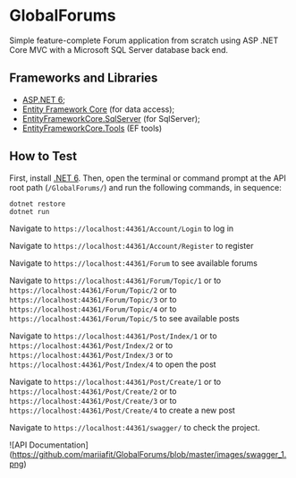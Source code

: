 # GlobalForums
Simple feature-complete Forum application from scratch using ASP .NET Core MVC with a Microsoft SQL Server database back end. 

## Frameworks and Libraries
- [ASP.NET 6](https://docs.microsoft.com/en-us/aspnet/core/?view=aspnetcore-6.0);
- [Entity Framework Core](https://docs.microsoft.com/en-us/ef/core/) (for data access);
- [EntityFrameworkCore.SqlServer](https://www.nuget.org/packages/Microsoft.Entity) (for SqlServer);
- [EntityFrameworkCore.Tools](https://docs.microsoft.com/en-us/ef/core/cli/) (EF tools)

## How to Test

First, install [.NET 6](https://dotnet.microsoft.com/download/dotnet/6.0). Then, open the terminal or command prompt at the API root path (```/GlobalForums/```) and run the following commands, in sequence:

```
dotnet restore
dotnet run
```

Navigate to ```https://localhost:44361/Account/Login``` to log in

Navigate to ```https://localhost:44361/Account/Register``` to register

Navigate to ```https://localhost:44361/Forum``` to see available forums

Navigate to ```https://localhost:44361/Forum/Topic/1``` or to ```https://localhost:44361/Forum/Topic/2``` 
or to ```https://localhost:44361/Forum/Topic/3``` or to ```https://localhost:44361/Forum/Topic/4``` 
or to ```https://localhost:44361/Forum/Topic/5``` to see available posts

Navigate to ```https://localhost:44361/Post/Index/1``` or to ```https://localhost:44361/Post/Index/2``` 
or to ```https://localhost:44361/Post/Index/3``` or to ```https://localhost:44361/Post/Index/4``` to open the post

Navigate to ```https://localhost:44361/Post/Create/1``` or to ```https://localhost:44361/Post/Create/2```
or to ```https://localhost:44361/Post/Create/3``` or to ```https://localhost:44361/Post/Create/4``` to create a new post

Navigate to ```https://localhost:44361/swagger/``` to check the project.

![API Documentation]
(https://github.com/mariiafit/GlobalForums/blob/master/images/swagger_1.png)

